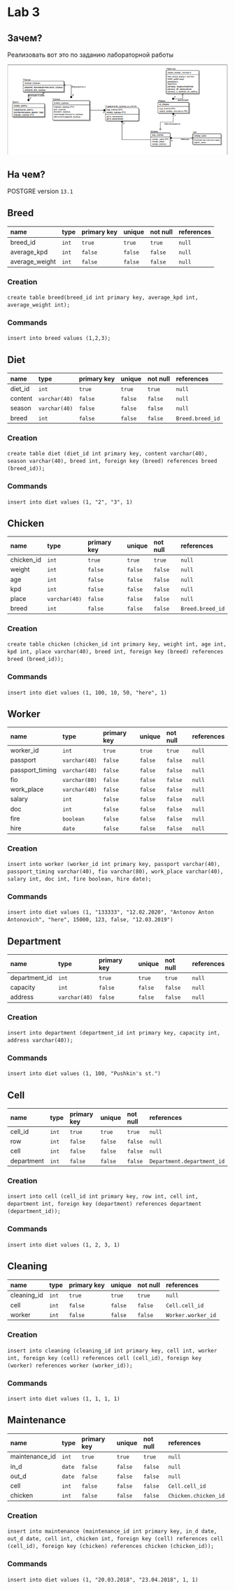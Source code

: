 # **Lab 3**

## **Зачем?**

Реализовать вот это по заданию лабораторной работы

![1](./preview.png)

## **На чем?**

POSTGRE version `13.1`

## **Breed**

| name           | type           | primary key    | unique  | not null | references          |
|:-------------- |:-----------    |:-------------- |:--------|:---------|:------------------- |
| breed_id       | `int`          | `true`         |`true`   | `true`   | `null`              |
| average_kpd    | `int`          |`false`         |`false`  | `false`  | `null`              |
| average_weight | `int`          |`false`         | `false` | `false`  | `null`              |

### **Creation**

`create table breed(breed_id int primary key, average_kpd int, average_weight int);`

### **Commands**

`insert into breed values (1,2,3);`

## **Diet**

| name           | type           | primary key    | unique  | not null | references          |
|:-------------- |:-----------    |:-------------- |:--------|:---------|:------------------- |
| diet_id        | `int`          | `true`         |`true`   | `true`   | `null`              |
| content        | `varchar(40)`  | `false`        |`false`  | `false`  | `null`              |
| season         | `varchar(40)`  | `false`        |`false`  | `false`  | `null`              |
| breed          | `int`          | `false`        |`false`  | `false`  | `Breed.breed_id`    |

### **Creation**

`create table diet (diet_id int primary key, content varchar(40), season varchar(40), breed int, foreign key (breed) references breed (breed_id));`

### **Commands**

`insert into diet values (1, "2", "3", 1)`

## **Chicken**

| name           | type           | primary key    | unique  | not null | references          |
|:-------------- |:-----------    |:-------------- |:--------|:---------|:------------------- |
| chicken_id     | `int`          | `true`         |`true`   | `true`   | `null`              |
| weight         | `int`          | `false`        |`false`  | `false`  | `null`              |
| age            | `int`          | `false`        |`false`  | `false`  | `null`              |
| kpd            | `int`          | `false`        |`false`  | `false`  | `null`              |
| place          | `varchar(40)`  | `false`        |`false`  | `false`  | `null`              |
| breed          | `int`          | `false`        |`false`  | `false`  | `Breed.breed_id`    |

### **Creation**

`create table chicken (chicken_id int primary key, weight int, age int, kpd int, place varchar(40), breed int, foreign key (breed) references breed (breed_id));`

### **Commands**

`insert into diet values (1, 100, 10, 50, "here", 1)`

## **Worker**

| name           | type           | primary key    | unique  | not null | references          |
|:-------------- |:-----------    |:-------------- |:--------|:---------|:------------------- |
| worker_id      | `int`          | `true`         |`true`   | `true`   | `null`              |
| passport       | `varchar(40)`  | `false`        |`false`  | `false`  | `null`              |
| passport_timing| `varchar(40)`  | `false`        |`false`  | `false`  | `null`              |
| fio            | `varchar(80)`  | `false`        |`false`  | `false`  | `null`              |
| work_place     | `varchar(40)`  | `false`        |`false`  | `false`  | `null`              |
| salary         | `int`          | `false`        |`false`  | `false`  | `null`              |
| doc            | `int`          | `false`        |`false`  | `false`  | `null`              |
| fire           | `boolean`      | `false`        |`false`  | `false`  | `null`              |
| hire           | `date`         | `false`        |`false`  | `false`  | `null`              |

### **Creation**

`insert into worker (worker_id int primary key, passport varchar(40), passport_timing varchar(40), fio varchar(80), work_place varchar(40), salary int, doc int, fire boolean, hire date);`

### **Commands**

`insert into diet values (1, "133333", "12.02.2020", "Antonov Anton Antonovich", "here", 15000, 123, false, "12.03.2019")`

## **Department**

| name           | type           | primary key    | unique  | not null | references          |
|:-------------- |:-----------    |:-------------- |:--------|:---------|:------------------- |
| department_id  | `int`          | `true`         |`true`   | `true`   | `null`              |
| capacity       | `int`          | `false`        |`false`  | `false`  | `null`              |
| address        | `varchar(40)`  | `false`        |`false`  | `false`  | `null`              |

### **Creation**

`insert into department (department_id int primary key, capacity int, address varchar(40));`

### **Commands**

`insert into diet values (1, 100, "Pushkin's st.")`

## **Cell**

| name           | type           | primary key    | unique  | not null | references                 |
|:-------------- |:-----------    |:-------------- |:--------|:---------|:-------------------        |
| cell_id        | `int`          | `true`         |`true`   | `true`   | `null`                     |
| row            | `int`          | `false`        |`false`  | `false`  | `null`                     |
| cell           | `int`          | `false`        |`false`  | `false`  | `null`                     |
| department     | `int`          | `false`        |`false`  | `false`  | `Department.department_id` |

### **Creation**

`insert into cell (cell_id int primary key, row int, cell int, department int, foreign key (department) references department (department_id));`

### **Commands**

`insert into diet values (1, 2, 3, 1)`

## **Cleaning**

| name           | type           | primary key    | unique  | not null | references                 |
|:-------------- |:-----------    |:-------------- |:--------|:---------|:-------------------        |
| cleaning_id    | `int`          | `true`         |`true`   | `true`   | `null`                     |
| cell           | `int`          | `false`        |`false`  | `false`  | `Cell.cell_id`             |
| worker         | `int`          | `false`        |`false`  | `false`  | `Worker.worker_id`         |

### **Creation**

`insert into cleaning (cleaning_id int primary key, cell int, worker int, foreign key (cell) references cell (cell_id), foreign key (worker) references worker (worker_id));`

### **Commands**

`insert into diet values (1, 1, 1, 1)`

## **Maintenance**

| name           | type           | primary key    | unique  | not null | references                 |
|:-------------- |:-----------    |:-------------- |:--------|:---------|:-------------------        |
| maintenance_id | `int`          | `true`         |`true`   | `true`   | `null`                     |
| in_d           | `date`         | `false`        |`false`  | `false`  | `null`                     |
| out_d          | `date`         | `false`        |`false`  | `false`  | `null`                     |
| cell           | `int`          | `false`        |`false`  | `false`  | `Cell.cell_id`             |
| chicken        | `int`          | `false`        |`false`  | `false`  | `Chicken.chicken_id`       |

### **Creation**

`insert into maintenance (maintenance_id int primary key, in_d date, out_d date, cell int, chicken int, foreign key (cell) references cell (cell_id), foreign key (chicken) references chicken (chicken_id));`

### **Commands**

`insert into diet values (1, "20.03.2018", "23.04.2018", 1, 1)`